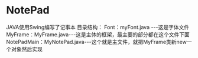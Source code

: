 # NotePad
JAVA使用Swing编写了记事本
目录结构：
  Font：myFont.java ---这是字体文件
  MyFrame：MyFrame.java---这是主体的框架，最主要的部分都在这个文件下面
  NotePadMain：MyNotePad.java---这个就是主文件，就把MyFrame类新new一个对象然后实现
